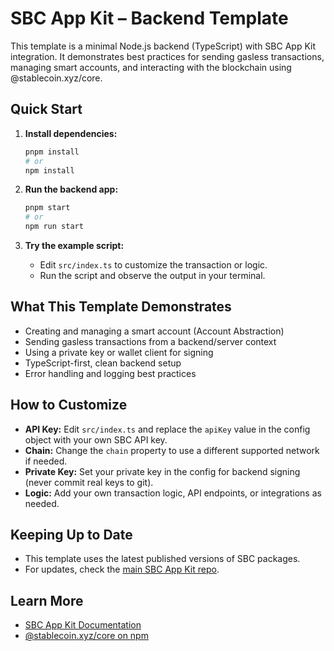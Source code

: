 # SBC App Kit – Backend Template

This template is a minimal Node.js backend (TypeScript) with SBC App Kit integration. It demonstrates best practices for sending gasless transactions, managing smart accounts, and interacting with the blockchain using @stablecoin.xyz/core.

## Quick Start

1. **Install dependencies:**

   ```bash
   pnpm install
   # or
   npm install
   ```

2. **Run the backend app:**

   ```bash
   pnpm start
   # or
   npm run start
   ```

3. **Try the example script:**
   - Edit `src/index.ts` to customize the transaction or logic.
   - Run the script and observe the output in your terminal.

## What This Template Demonstrates

- Creating and managing a smart account (Account Abstraction)
- Sending gasless transactions from a backend/server context
- Using a private key or wallet client for signing
- TypeScript-first, clean backend setup
- Error handling and logging best practices

## How to Customize

- **API Key:** Edit `src/index.ts` and replace the `apiKey` value in the config object with your own SBC API key.
- **Chain:** Change the `chain` property to use a different supported network if needed.
- **Private Key:** Set your private key in the config for backend signing (never commit real keys to git).
- **Logic:** Add your own transaction logic, API endpoints, or integrations as needed.

## Keeping Up to Date

- This template uses the latest published versions of SBC packages.
- For updates, check the [main SBC App Kit repo](https://github.com/stablecoinxyz/app-kit).

## Learn More

- [SBC App Kit Documentation](https://github.com/stablecoinxyz/app-kit#readme)
- [@stablecoin.xyz/core on npm](https://www.npmjs.com/package/@stablecoin.xyz/core)
